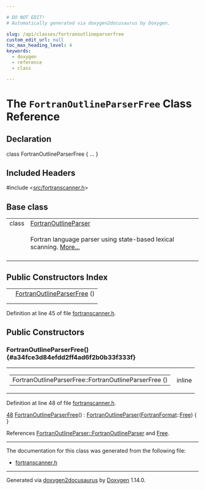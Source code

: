 ```yaml
---

# DO NOT EDIT!
# Automatically generated via doxygen2docusaurus by Doxygen.

slug: /api/classes/fortranoutlineparserfree
custom_edit_url: null
toc_max_heading_level: 4
keywords:
  - doxygen
  - reference
  - class

---
```


<div class="doxyPage">

# The `FortranOutlineParserFree` Class Reference



## Declaration

<div class="doxyDeclaration">
class FortranOutlineParserFree { ... }
</div>

## Included Headers

<div class="doxyIncludesList">#include &lt;<a href="/web-doxygen/docs/api/files/src/fortranscanner-h">src/fortranscanner.h</a>&gt;
</div>

## Base class

<table class="doxyMembersIndex">

<tr class="doxyMemberIndexItem">
<td class="doxyMemberIndexItemType" align="left" valign="top">class</td>
<td class="doxyMemberIndexItemName" align="left" valign="top"><a href="/web-doxygen/docs/api/classes/fortranoutlineparser">FortranOutlineParser</a></td>
</tr>
<tr class="doxyMemberIndexDescription">
<td class="doxyMemberIndexDescriptionLeft"></td>
<td class="doxyMemberIndexDescriptionRight">
<p>Fortran language parser using state-based lexical scanning. <a href="/web-doxygen/docs/api/classes/fortranoutlineparser/#details">More...</a></p>
</td>
</tr>
<tr class="doxyMemberIndexSeparator">
<td class="doxyMemberIndexSeparator" colspan="2"></td>
</tr>

</table>

## Public Constructors Index

<table class="doxyMembersIndex">

<tr class="doxyMemberIndexItem">
<td class="doxyMemberIndexItemType" align="left" valign="top"></td>
<td class="doxyMemberIndexItemName" align="left" valign="top"><a href="#a34fce3d84efdd2ff4ad6f2b0b33f333f">FortranOutlineParserFree</a> ()</td>
</tr>
<tr class="doxyMemberIndexDescription">
<td class="doxyMemberIndexDescriptionLeft"></td>
<td class="doxyMemberIndexDescriptionRight">
</td>
</tr>
<tr class="doxyMemberIndexSeparator">
<td class="doxyMemberIndexSeparator" colspan="2"></td>
</tr>

</table>


<p>Definition at line 45 of file <a href="/web-doxygen/docs/api/files/src/fortranscanner-h">fortranscanner.h</a>.</p>


<div class="doxySectionDef">

## Public Constructors

### FortranOutlineParserFree() {#a34fce3d84efdd2ff4ad6f2b0b33f333f}

<div class="doxyMemberItem">
<div class="doxyMemberProto">
<table class="doxyMemberLabels">
<tr class="doxyMemberLabels">
<td class="doxyMemberLabelsLeft">
<table class="doxyMemberName">
<tr>
<td class="doxyMemberName">FortranOutlineParserFree::FortranOutlineParserFree ()</td>
</tr>
</table>
</td>
<td class="doxyMemberLabelsRight">
<span class="doxyMemberLabels">
<span class="doxyMemberLabel inline">inline</span>
</span>
</td>
</tr>
</table>
</div>
<div class="doxyMemberDoc">



<p>Definition at line 48 of file <a href="/web-doxygen/docs/api/files/src/fortranscanner-h">fortranscanner.h</a>.</p>


<div class="doxyProgramListing">

<div class="doxyCodeLine"><span class="doxyLineNumber"><a href="#a34fce3d84efdd2ff4ad6f2b0b33f333f">48</a></span><span class="doxyLineContent"><span class="doxyHighlight">    <a href="#a34fce3d84efdd2ff4ad6f2b0b33f333f">FortranOutlineParserFree</a>() : <a href="/web-doxygen/docs/api/classes/fortranoutlineparser/#ad7c8dd89e81d6704c92a052dba364ac8">FortranOutlineParser</a>(<a href="/web-doxygen/docs/api/files/src/types-h/#ad3f2a8c13ceee9c0aaeabf930dd88266">FortranFormat</a>::<a href="/web-doxygen/docs/api/files/src/types-h/#ad3f2a8c13ceee9c0aaeabf930dd88266ab24ce0cd392a5b0b8dedc66c25213594">Free</a>) { }</span></span></div>

</div>


<p>References <a href="/web-doxygen/docs/api/classes/fortranoutlineparser/#ad7c8dd89e81d6704c92a052dba364ac8">FortranOutlineParser::FortranOutlineParser</a> and <a href="/web-doxygen/docs/api/files/src/types-h/#ad3f2a8c13ceee9c0aaeabf930dd88266ab24ce0cd392a5b0b8dedc66c25213594">Free</a>.</p>

</div>
</div>

</div>

<hr/>

The documentation for this class was generated from the following file:

<ul>
<li><a href="/web-doxygen/docs/api/files/src/fortranscanner-h">fortranscanner.h</a></li>
</ul>

<hr/>

<p class="doxyGeneratedBy">Generated via <a href="https://github.com/xpack/doxygen2docusaurus">doxygen2docusaurus</a> by <a href="https://www.doxygen.nl">Doxygen</a> 1.14.0.</p>

</div>
